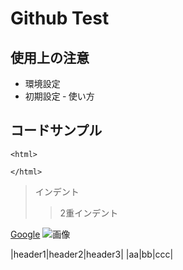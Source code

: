 # Github Test

## 使用上の注意
- 環境設定
- 初期設定
‐ 使い方

## コードサンプル

~~~
<html>

</html>
~~~


> インデント
>> 2重インデント

[Google](http://www.google.jp)
![画像](http://www.google.jp/img.jpg)

|header1|header2|header3|
|aa|bb|ccc|
